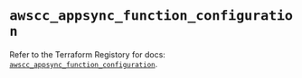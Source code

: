 # `awscc_appsync_function_configuration`

Refer to the Terraform Registory for docs: [`awscc_appsync_function_configuration`](https://registry.terraform.io/providers/hashicorp/awscc/0.70.0/docs/resources/appsync_function_configuration).
